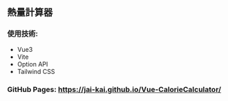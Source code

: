 ## 熱量計算器  
### 使用技術:  
- Vue3  
- Vite  
- Option API    
- Tailwind CSS  
### GitHub Pages: https://jai-kai.github.io/Vue-CalorieCalculator/

